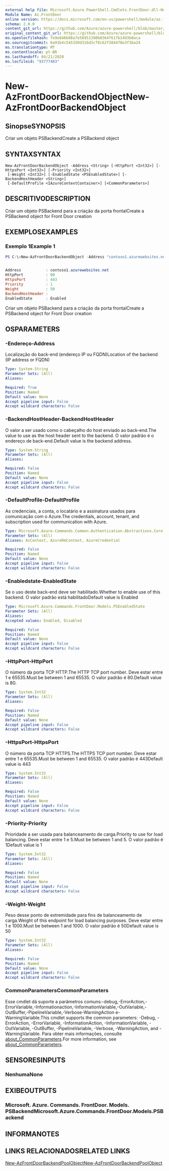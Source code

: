 ```yaml
---
external help file: Microsoft.Azure.PowerShell.Cmdlets.FrontDoor.dll-Help.xml
Module Name: Az.FrontDoor
online version: https://docs.microsoft.com/en-us/powershell/module/az.frontdoor/new-azfrontdoorbackendobject
schema: 2.0.0
content_git_url: https://github.com/Azure/azure-powershell/blob/master/src/FrontDoor/FrontDoor/help/New-AzFrontDoorBackendObject.md
original_content_git_url: https://github.com/Azure/azure-powershell/blob/master/src/FrontDoor/FrontDoor/help/New-AzFrontDoorBackendObject.md
ms.openlocfilehash: fe9e846b08a7e56951390b8364f617b1493b8aca
ms.sourcegitcommit: 6a91b4c545350d316d3cf8c62f384478e3f3ba24
ms.translationtype: MT
ms.contentlocale: pt-BR
ms.lasthandoff: 04/21/2020
ms.locfileid: "93777483"
---
```

# <span data-ttu-id="8f7af-101">New-AzFrontDoorBackendObject</span><span class="sxs-lookup"><span data-stu-id="8f7af-101">New-AzFrontDoorBackendObject</span></span>

## <span data-ttu-id="8f7af-102">Sinopse</span><span class="sxs-lookup"><span data-stu-id="8f7af-102">SYNOPSIS</span></span>
<span data-ttu-id="8f7af-103">Criar um objeto PSBackend</span><span class="sxs-lookup"><span data-stu-id="8f7af-103">Create a PSBackend object</span></span>

## <span data-ttu-id="8f7af-104">SYNTAX</span><span class="sxs-lookup"><span data-stu-id="8f7af-104">SYNTAX</span></span>

```
New-AzFrontDoorBackendObject -Address <String> [-HttpPort <Int32>] [-HttpsPort <Int32>] [-Priority <Int32>]
 [-Weight <Int32>] [-EnabledState <PSEnabledState>] [-BackendHostHeader <String>]
 [-DefaultProfile <IAzureContextContainer>] [<CommonParameters>]
```

## <span data-ttu-id="8f7af-105">DESCRITIVO</span><span class="sxs-lookup"><span data-stu-id="8f7af-105">DESCRIPTION</span></span>
<span data-ttu-id="8f7af-106">Criar um objeto PSBackend para a criação da porta frontal</span><span class="sxs-lookup"><span data-stu-id="8f7af-106">Create a PSBackend object for Front Door creation</span></span>

## <span data-ttu-id="8f7af-107">EXEMPLOS</span><span class="sxs-lookup"><span data-stu-id="8f7af-107">EXAMPLES</span></span>

### <span data-ttu-id="8f7af-108">Exemplo 1</span><span class="sxs-lookup"><span data-stu-id="8f7af-108">Example 1</span></span>
```powershell
PS C:\>New-AzFrontDoorBackendObject -Address "contoso1.azurewebsites.net"


Address           : contoso1.azurewebsites.net
HttpPort          : 80
HttpsPort         : 443
Priority          : 1
Weight            : 50
BackendHostHeader :
EnabledState      : Enabled
```

<span data-ttu-id="8f7af-109">Criar um objeto PSBackend para a criação da porta frontal</span><span class="sxs-lookup"><span data-stu-id="8f7af-109">Create a PSBackend object for Front Door creation</span></span>

## <span data-ttu-id="8f7af-110">OS</span><span class="sxs-lookup"><span data-stu-id="8f7af-110">PARAMETERS</span></span>

### <span data-ttu-id="8f7af-111">-Endereço</span><span class="sxs-lookup"><span data-stu-id="8f7af-111">-Address</span></span>
<span data-ttu-id="8f7af-112">Localização do back-end (endereço IP ou FQDN)</span><span class="sxs-lookup"><span data-stu-id="8f7af-112">Location of the backend (IP address or FQDN)</span></span>

```yaml
Type: System.String
Parameter Sets: (All)
Aliases:

Required: True
Position: Named
Default value: None
Accept pipeline input: False
Accept wildcard characters: False
```

### <span data-ttu-id="8f7af-113">-BackendHostHeader</span><span class="sxs-lookup"><span data-stu-id="8f7af-113">-BackendHostHeader</span></span>
<span data-ttu-id="8f7af-114">O valor a ser usado como o cabeçalho do host enviado ao back-end.</span><span class="sxs-lookup"><span data-stu-id="8f7af-114">The value to use as the host header sent to the backend.</span></span> <span data-ttu-id="8f7af-115">O valor padrão é o endereço de back-end.</span><span class="sxs-lookup"><span data-stu-id="8f7af-115">Default value is the backend address.</span></span>

```yaml
Type: System.String
Parameter Sets: (All)
Aliases:

Required: False
Position: Named
Default value: None
Accept pipeline input: False
Accept wildcard characters: False
```

### <span data-ttu-id="8f7af-116">-DefaultProfile</span><span class="sxs-lookup"><span data-stu-id="8f7af-116">-DefaultProfile</span></span>
<span data-ttu-id="8f7af-117">As credenciais, a conta, o locatário e a assinatura usados para comunicação com o Azure.</span><span class="sxs-lookup"><span data-stu-id="8f7af-117">The credentials, account, tenant, and subscription used for communication with Azure.</span></span>

```yaml
Type: Microsoft.Azure.Commands.Common.Authentication.Abstractions.Core.IAzureContextContainer
Parameter Sets: (All)
Aliases: AzContext, AzureRmContext, AzureCredential

Required: False
Position: Named
Default value: None
Accept pipeline input: False
Accept wildcard characters: False
```

### <span data-ttu-id="8f7af-118">-Enabledstate</span><span class="sxs-lookup"><span data-stu-id="8f7af-118">-EnabledState</span></span>
<span data-ttu-id="8f7af-119">Se o uso deste back-end deve ser habilitado.</span><span class="sxs-lookup"><span data-stu-id="8f7af-119">Whether to enable use of this backend.</span></span> <span data-ttu-id="8f7af-120">O valor padrão está habilitado</span><span class="sxs-lookup"><span data-stu-id="8f7af-120">Default value is Enabled</span></span>

```yaml
Type: Microsoft.Azure.Commands.FrontDoor.Models.PSEnabledState
Parameter Sets: (All)
Aliases:
Accepted values: Enabled, Disabled

Required: False
Position: Named
Default value: None
Accept pipeline input: False
Accept wildcard characters: False
```

### <span data-ttu-id="8f7af-121">-HttpPort</span><span class="sxs-lookup"><span data-stu-id="8f7af-121">-HttpPort</span></span>
<span data-ttu-id="8f7af-122">O número da porta TCP HTTP.</span><span class="sxs-lookup"><span data-stu-id="8f7af-122">The HTTP TCP port number.</span></span>
<span data-ttu-id="8f7af-123">Deve estar entre 1 e 65535.</span><span class="sxs-lookup"><span data-stu-id="8f7af-123">Must be between 1 and 65535.</span></span>
<span data-ttu-id="8f7af-124">O valor padrão é 80.</span><span class="sxs-lookup"><span data-stu-id="8f7af-124">Default value is 80.</span></span>

```yaml
Type: System.Int32
Parameter Sets: (All)
Aliases:

Required: False
Position: Named
Default value: None
Accept pipeline input: False
Accept wildcard characters: False
```

### <span data-ttu-id="8f7af-125">-HttpsPort</span><span class="sxs-lookup"><span data-stu-id="8f7af-125">-HttpsPort</span></span>
<span data-ttu-id="8f7af-126">O número da porta TCP HTTPS.</span><span class="sxs-lookup"><span data-stu-id="8f7af-126">The HTTPS TCP port number.</span></span>
<span data-ttu-id="8f7af-127">Deve estar entre 1 e 65535.</span><span class="sxs-lookup"><span data-stu-id="8f7af-127">Must be between 1 and 65535.</span></span>
<span data-ttu-id="8f7af-128">O valor padrão é 443</span><span class="sxs-lookup"><span data-stu-id="8f7af-128">Default value is 443</span></span>

```yaml
Type: System.Int32
Parameter Sets: (All)
Aliases:

Required: False
Position: Named
Default value: None
Accept pipeline input: False
Accept wildcard characters: False
```

### <span data-ttu-id="8f7af-129">-Priority</span><span class="sxs-lookup"><span data-stu-id="8f7af-129">-Priority</span></span>
<span data-ttu-id="8f7af-130">Prioridade a ser usada para balanceamento de carga.</span><span class="sxs-lookup"><span data-stu-id="8f7af-130">Priority to use for load balancing.</span></span>
<span data-ttu-id="8f7af-131">Deve estar entre 1 e 5.</span><span class="sxs-lookup"><span data-stu-id="8f7af-131">Must be between 1 and 5.</span></span>
<span data-ttu-id="8f7af-132">O valor padrão é 1</span><span class="sxs-lookup"><span data-stu-id="8f7af-132">Default value is 1</span></span>

```yaml
Type: System.Int32
Parameter Sets: (All)
Aliases:

Required: False
Position: Named
Default value: None
Accept pipeline input: False
Accept wildcard characters: False
```

### <span data-ttu-id="8f7af-133">-Weight</span><span class="sxs-lookup"><span data-stu-id="8f7af-133">-Weight</span></span>
<span data-ttu-id="8f7af-134">Peso desse ponto de extremidade para fins de balanceamento de carga.</span><span class="sxs-lookup"><span data-stu-id="8f7af-134">Weight of this endpoint for load balancing purposes.</span></span>
<span data-ttu-id="8f7af-135">Deve estar entre 1 e 1000.</span><span class="sxs-lookup"><span data-stu-id="8f7af-135">Must be between 1 and 1000.</span></span>
<span data-ttu-id="8f7af-136">O valor padrão é 50</span><span class="sxs-lookup"><span data-stu-id="8f7af-136">Default value is 50</span></span>

```yaml
Type: System.Int32
Parameter Sets: (All)
Aliases:

Required: False
Position: Named
Default value: None
Accept pipeline input: False
Accept wildcard characters: False
```

### <span data-ttu-id="8f7af-137">CommonParameters</span><span class="sxs-lookup"><span data-stu-id="8f7af-137">CommonParameters</span></span>
<span data-ttu-id="8f7af-138">Esse cmdlet dá suporte a parâmetros comuns:-debug,-ErrorAction,-ErrorVariable,-Informationaction,-InformationVariable,-OutVariable,-OutBuffer,-PipelineVariable,-Verbose-WarningAction e-WarningVariable.</span><span class="sxs-lookup"><span data-stu-id="8f7af-138">This cmdlet supports the common parameters: -Debug, -ErrorAction, -ErrorVariable, -InformationAction, -InformationVariable, -OutVariable, -OutBuffer, -PipelineVariable, -Verbose, -WarningAction, and -WarningVariable.</span></span> <span data-ttu-id="8f7af-139">Para obter mais informações, consulte [about_CommonParameters](http://go.microsoft.com/fwlink/?LinkID=113216).</span><span class="sxs-lookup"><span data-stu-id="8f7af-139">For more information, see [about_CommonParameters](http://go.microsoft.com/fwlink/?LinkID=113216).</span></span>

## <span data-ttu-id="8f7af-140">SENSORES</span><span class="sxs-lookup"><span data-stu-id="8f7af-140">INPUTS</span></span>

### <span data-ttu-id="8f7af-141">Nenhuma</span><span class="sxs-lookup"><span data-stu-id="8f7af-141">None</span></span>

## <span data-ttu-id="8f7af-142">EXIBE</span><span class="sxs-lookup"><span data-stu-id="8f7af-142">OUTPUTS</span></span>

### <span data-ttu-id="8f7af-143">Microsoft. Azure. Commands. FrontDoor. Models. PSBackend</span><span class="sxs-lookup"><span data-stu-id="8f7af-143">Microsoft.Azure.Commands.FrontDoor.Models.PSBackend</span></span>

## <span data-ttu-id="8f7af-144">INFORMA</span><span class="sxs-lookup"><span data-stu-id="8f7af-144">NOTES</span></span>

## <span data-ttu-id="8f7af-145">LINKS RELACIONADOS</span><span class="sxs-lookup"><span data-stu-id="8f7af-145">RELATED LINKS</span></span>

[<span data-ttu-id="8f7af-146">New-AzFrontDoorBackendPoolObject</span><span class="sxs-lookup"><span data-stu-id="8f7af-146">New-AzFrontDoorBackendPoolObject</span></span>](./New-AzFrontDoorBackendPoolObject.md)
